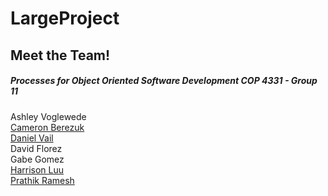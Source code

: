 # LargeProject

## Meet the Team! 
##### Processes for Object Oriented Software Development COP 4331 - Group 11   
Ashley Voglewede  
[Cameron Berezuk](https://github.com/CameronBerezuk)  
[Daniel Vail](https://github.com/d-vail)  
David Florez  
Gabe Gomez  
[Harrison Luu](https://github.com/HrrsnL)  
[Prathik Ramesh](https://github.com/prathik2001)   

